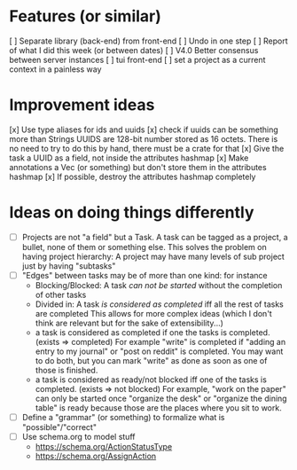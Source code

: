 # Features (or similar)
[ ] Separate library (back-end) from front-end
[ ] Undo in one step
[ ] Report of what I did this week (or between dates)
[ ] V4.0 Better consensus between server instances
[ ] tui front-end
[ ] set a project as a current context in a painless way


# Improvement ideas
[x] Use type aliases for ids and uuids
[x] check if uuids can be something more than Strings
    UUIDS are 128-bit number stored as 16 octets. There is no need to try to do this by hand, there must be a crate for that
[x] Give the task a UUID as a field, not inside the attributes hashmap
[x] Make annotations a Vec<String> (or something) but don't store them in the
    attributes hashmap
[x] If possible, destroy the attributes hashmap completely

# Ideas on doing things differently
- [ ] Projects are not "a field" but a Task. A task can be tagged as a project, a bullet, none of them or something else. This solves the problem on having project hierarchy: A project may have many levels of sub project just by having "subtasks"
- [ ] "Edges" between tasks may be of more than one kind: for instance
  - Blocking/Blocked: A task _can not be started_ without the completion of other tasks
  - Divided in: A task _is considered as completed_ iff all the rest of tasks are completed
  This allows for more complex ideas (which I don't think are relevant but for the sake of extensibility...)
  - a task is considered as completed if one the tasks is completed. (exists => completed) For example "write" is completed if "adding an entry to my journal" or "post on reddit" is completed. You may want to do both, but you can mark "write" as done as soon as one of those is finished.
  - a task is considered as ready/not blocked iff one of the tasks is completed. (exists => not blocked) For example, "work on the paper" can only be started once "organize the desk" or "organize the dining table" is ready because those are the places where you sit to work.
 - [ ] Define a "grammar" (or something) to formalize what is "possible"/"correct"
 - [ ] Use schema.org to model stuff
    - https://schema.org/ActionStatusType
    - https://schema.org/AssignAction
